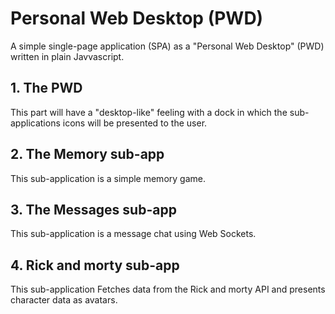 # Personal Web Desktop (PWD)

A simple single-page application (SPA) as a "Personal Web Desktop" (PWD) written in plain Javvascript.

## 1. The PWD

This part will have a "desktop-like" feeling with a dock in which the sub-applications icons will be presented to the user. 

## 2. The Memory sub-app

This sub-application is a simple memory game.

## 3. The Messages sub-app

This sub-application is a message chat using Web Sockets.

## 4. Rick and morty sub-app

This sub-application Fetches data from the Rick and morty API and presents character data as avatars.